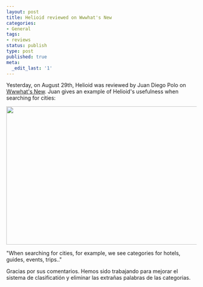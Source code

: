 ```yaml
---
layout: post
title: Helioid reviewed on Wwwhat's New
categories:
- General
tags:
- reviews
status: publish
type: post
published: true
meta:
  _edit_last: '1'
---
```

Yesterday, on August 29th, Helioid was reviewed by Juan Diego Polo on <a href="http://wwwhatsnew.com/2011/08/29/helioid-un-buscador-que-devuelve-resultados-clasificados-por-categorias/">Wwwhat's New</a>.  Juan gives an example of Helioid's usefulness when searching for cities:

<a href="http://wwwhatsnew.com/2011/08/29/helioid-un-buscador-que-devuelve-resultados-clasificados-por-categorias/"><img class="aligncenter" title="Helioid search for &quot;turismo chile&quot;" src="http://d.helioid.com/images/captura-150-600x366.jpg" alt="" width="600" height="366" /></a>

"When searching for cities, for example, we see categories for hotels, guides, events, trips.."

Gracias por sus comentarios. Hemos sido trabajando para mejorar el sistema de clasificatión y eliminar las extrañas palabras de las categorias.

